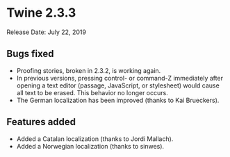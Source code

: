 # Twine 2.3.3

Release Date: July 22, 2019

## Bugs fixed

* Proofing stories, broken in 2.3.2, is working again.
* In previous versions, pressing control- or command-Z immediately after opening a text editor (passage, JavaScript, or stylesheet) would cause all text to be erased. This behavior no longer occurs.
* The German localization has been improved (thanks to Kai Brueckers).

## Features added

* Added a Catalan localization (thanks to Jordi Mallach).
* Added a Norwegian localization (thanks to sinwes).
